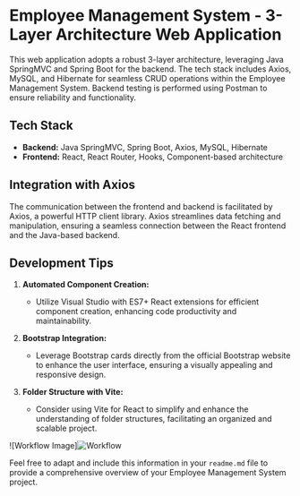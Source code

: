 # Employee Management System - 3-Layer Architecture Web Application

This web application adopts a robust 3-layer architecture, leveraging Java SpringMVC and Spring Boot for the backend. The tech stack includes Axios, MySQL, and Hibernate for seamless CRUD operations within the Employee Management System. Backend testing is performed using Postman to ensure reliability and functionality.

## Tech Stack

- **Backend:** Java SpringMVC, Spring Boot, Axios, MySQL, Hibernate
- **Frontend:** React, React Router, Hooks, Component-based architecture

## Integration with Axios

The communication between the frontend and backend is facilitated by Axios, a powerful HTTP client library. Axios streamlines data fetching and manipulation, ensuring a seamless connection between the React frontend and the Java-based backend.

## Development Tips

1. **Automated Component Creation:**
   - Utilize Visual Studio with ES7+ React extensions for efficient component creation, enhancing code productivity and maintainability.

2. **Bootstrap Integration:**
   - Leverage Bootstrap cards directly from the official Bootstrap website to enhance the user interface, ensuring a visually appealing and responsive design.

3. **Folder Structure with Vite:**
   - Consider using Vite for React to simplify and enhance the understanding of folder structures, facilitating an organized and scalable project.

![Workflow Image]![Workflow](https://github.com/rohan4420/EMS-Backend-Frontend/assets/155799282/a063d78c-014f-4bdd-a645-a328a5792d47)


Feel free to adapt and include this information in your `readme.md` file to provide a comprehensive overview of your Employee Management System project.
